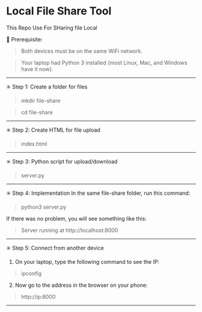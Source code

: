 # Local File Share Tool
This Repo Use For SHaring file Local

🧱 Prerequisite:
  >Both devices must be on the same WiFi network.

  >Your laptop had Python 3 installed (most Linux, Mac, and Windows have it now).
------------------------------
✳️ Step 1: Create a folder for files
  >mkdir file-share

  >cd file-share
------------------------------
✳️ Step 2: Create HTML for file upload
>index.html
------------------------------
✳️ Step 3: Python script for upload/download
>server.py
------------------------------
✳️ Step 4: Implementation
In the same file-share folder, run this command:

>python3 server.py

If there was no problem, you will see something like this:

>Server running at http://localhost:8000
------------------------------
✳️ Step 5: Connect from another device
1. On your laptop, type the following command to see the IP:
  >ipconfig
2. Now go to the address in the browser on your phone:
  >http://ip:8000
------------------------------
